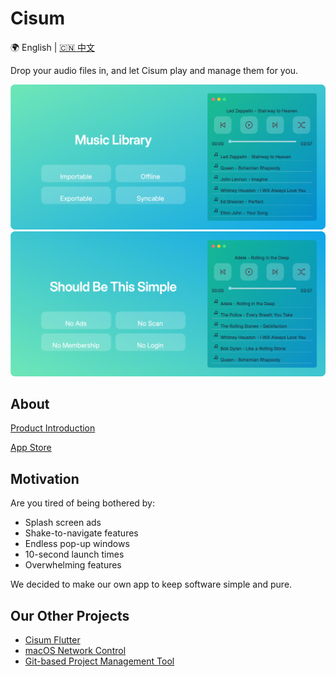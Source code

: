 # Cisum

🌍 English | [🇨🇳 中文](README_zh.md)

Drop your audio files in, and let Cisum play and manage them for you.

![Cisum](./docs/feature-3.png)
![Cisum](./docs/feature-4.png)

## About

[Product Introduction](https://cofficlab.github.io/en/cisum)

[App Store](https://apps.apple.com/cn/app/cisum/id6466401036)

## Motivation

Are you tired of being bothered by:

- Splash screen ads
- Shake-to-navigate features
- Endless pop-up windows
- 10-second launch times
- Overwhelming features

We decided to make our own app to keep software simple and pure.

## Our Other Projects

- [Cisum Flutter](https://github.com/CofficLab/CisumPlayer)
- [macOS Network Control](https://github.com/CofficLab/TravelMode)
- [Git-based Project Management Tool](https://github.com/CofficLab/GitOK)

